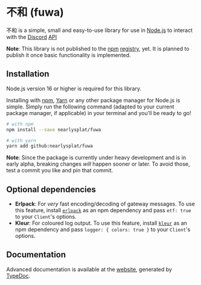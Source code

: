# 不和 (fuwa)

不和 is a simple, small and easy-to-use library for use in [Node.js](https://nodejs.org) to interact with the [Discord](https://discord.com) [API](https://discord.dev)

**Note**: This library is not published to the [npm](https://npmjs.com) [registry](https://registry.npmjs.com), yet. It is planned to publish it once basic functionality is implemented.

## Installation

Node.js version 16 or higher is required for this library.

Installing with [npm](https://npmjs.com), [Yarn](https://yarnpkg.com) or any other package manager for Node.js is simple. Simply run the following command (adapted to your current package manager, if applicable) in your terminal and you'll be ready to go!

```sh
# with npm
npm install --save nearlysplat/fuwa

# with yarn
yarn add github:nearlysplat/fuwa
```

**Note**: Since the package is currently under heavy development and is in early alpha, breaking changes _will_ happen sooner or later. To avoid those, test a commit you like and pin that commit.

## Optional dependencies

- **Erlpack**: For _very_ fast encoding/decoding of gateway messages. To use this feature, install [`erlpack`](https://npm.im/erlpack) as an npm dependency and pass `etf: true` to your `Client`'s options.
- **Kleur**: For coloured log output. To use this feature, install [`kleur`](https://npm.im/kleur) as an npm dependency and pass `logger: { colors: true }` to your `Client`'s options.

## Documentation

Advanced documentation is available at the [website](https://nearlysplat.github.io/fuwa), generated by [TypeDoc](https://typedoc.org/).
